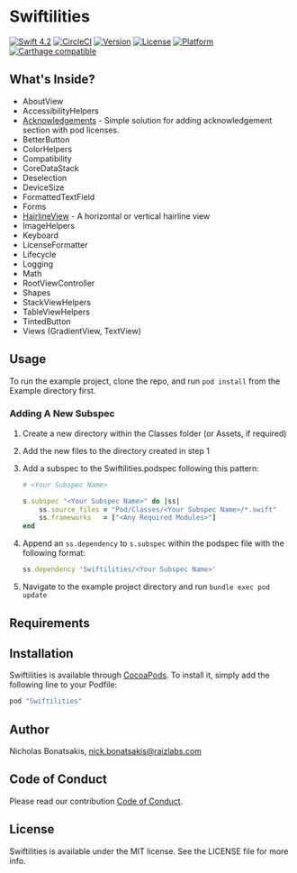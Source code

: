 # Swiftilities


[![Swift 4.2](https://img.shields.io/badge/Swift-4.2-orange.svg?style=flat)](https://swift.org)
[![CircleCI](https://img.shields.io/circleci/project/github/Raizlabs/Swiftilities.svg)](https://circleci.com/gh/Raizlabs/Swiftilities/tree/develop)
[![Version](https://img.shields.io/cocoapods/v/Swiftilities.svg?style=flat)](https://cocoapods.org/pods/Swiftilities)
[![License](https://img.shields.io/cocoapods/l/Swiftilities.svg?style=flat)](https://cocoapods.org/pods/Swiftilities)
[![Platform](https://img.shields.io/cocoapods/p/Swiftilities.svg?style=flat)](https://cocoapods.org/pods/Swiftilities)
[![Carthage compatible](https://img.shields.io/badge/Carthage-compatible-4BC51D.svg?style=flat)](https://github.com/Carthage/Carthage)

## What's Inside?

- AboutView
- AccessibilityHelpers  
- [Acknowledgements](Pod/Classes/Acknowledgements/README.md) - Simple solution for adding acknowledgement section with pod licenses.
- BetterButton
- ColorHelpers
- Compatibility
- CoreDataStack
- Deselection
- DeviceSize
- FormattedTextField
- Forms
- [HairlineView](Pod/Classes/HairlineView/README.md) - A horizontal or vertical hairline view
- ImageHelpers
- Keyboard
- LicenseFormatter
- Lifecycle
- Logging
- Math
- RootViewController
- Shapes
- StackViewHelpers
- TableViewHelpers
- TintedButton
- Views (GradientView, TextView)

## Usage

To run the example project, clone the repo, and run `pod install` from the Example directory first.

### Adding A New Subspec
1. Create a new directory within the Classes folder (or Assets, if required)
2. Add the new files to the directory created in step 1
3. Add a subspec to the Swiftilities.podspec following this pattern:
    ```ruby
    # <Your Subspec Name>

    s.subspec "<Your Subspec Name>" do |ss|
    	ss.source_files = "Pod/Classes/<Your Subspec Name>/*.swift"
    	ss.frameworks   = ["<Any Required Modules>"]
    end
    ```
4. Append an `ss.dependency` to `s.subspec` within the podspec file with the following format:

    ```ruby
    ss.dependency 'Swiftilities/<Your Subspec Name>'
    ```

5. Navigate to the example project directory and run `bundle exec pod update`

## Requirements

## Installation

Swiftilities is available through [CocoaPods](http://cocoapods.org). To install
it, simply add the following line to your Podfile:

```ruby
pod "Swiftilities"
```

## Author

Nicholas Bonatsakis, nick.bonatsakis@raizlabs.com

## Code of Conduct
Please read our contribution [Code of Conduct](./CONTRIBUTING.md).

## License

Swiftilities is available under the MIT license. See the LICENSE file for more info.

